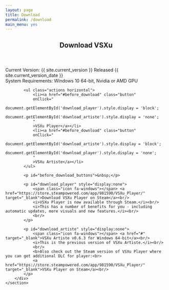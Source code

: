 ```yaml
---
layout: page
title: Download
permalink: /download
main_menu: yes
---
```

<div id="main" class="alt">
    <section id="one">
        <div class="inner">
            <header class="major">
                <h1>Download VSXu</h1>
            </header>
            <p>
              Current Version: {{ site.current_version }} Released {{ site.current_version_date }} <br/>
              System Requirements: Windows 10 64-bit, Nvidia or AMD GPU
            </p>
            <span id="before_download"></span>

            <ul class="actions horizontal">
                <li><a href="#before_download" class="button" 
                onClick="
                    document.getElementById('download_player').style.display = 'block'; 
                    document.getElementById('download_artiste').style.display = 'none';
                "
                >VSXu Player</a></li>
                <li><a href="#before_download" class="button" 
                onClick="
                    document.getElementById('download_artiste').style.display = 'block'; 
                    document.getElementById('download_player').style.display = 'none';
                "
                >VSXu Artiste</a></li>
            </ul>
        
            <p id="before_download_buttons">&nbsp;</p>

            <p id="download_player" style="display:none">
                <span class="icon fa-windows"></span> <a href="https://store.steampowered.com/app/981590/VSXu_Player/" target="_blank">Download VSXu Player on Steam</a><br/>
                <i>VSXu Player is now available through Steam.</i><br/>
                <i>This has a number of benefits for you - including automatic updates, more visuals and new features.</i><br/>
                <br/>
            </p>
            
            <p id="download_artiste" style="display:none">
                <span class="icon fa-windows"></span> <a href="#" target="_blank">VSXu Artiste v0.6.3 for Windows 64-bit</a><br/>
                <i>This is the previous version of VSXu Artiste.</i><br/>
                <br/>
                <b>Also check out the Steam version of VSXu Player where you can get additional DLC for player:<br>
                <a href="https://store.steampowered.com/app/981590/VSXu_Player/" target="_blank">VSXu Player on Steam</a><br/>
            </p>
        </div>
    </section>
</div>
